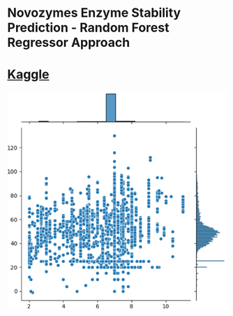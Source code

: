 # Novozymes Enzyme Stability Prediction - Random Forest Regressor Approach

# [Kaggle](https://www.kaggle.com/competitions/novozymes-enzyme-stability-prediction/overview)

<!-- Machine Learning AI image -->
<p align="center">
  <img  src="jointplot.png">
</p>